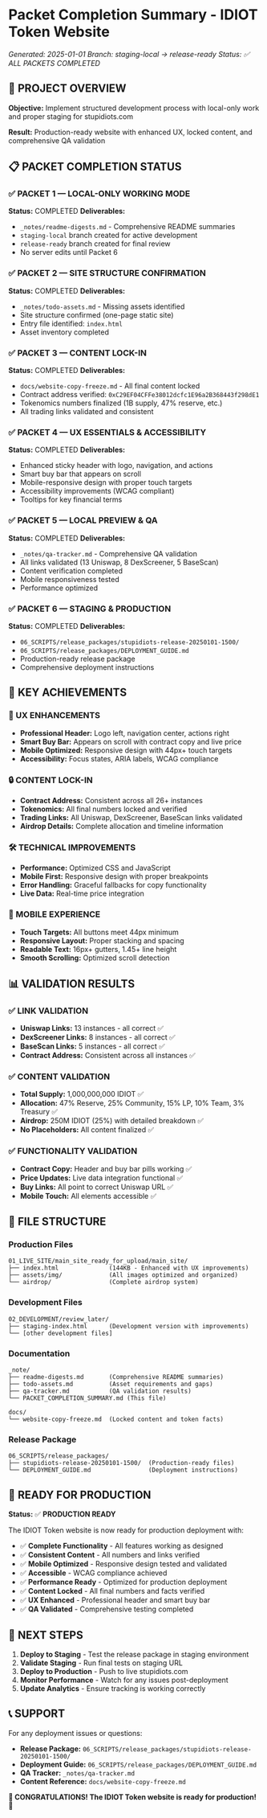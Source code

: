 # Packet Completion Summary - IDIOT Token Website

*Generated: 2025-01-01*
*Branch: staging-local → release-ready*
*Status: ✅ ALL PACKETS COMPLETED*

## 🎯 PROJECT OVERVIEW

**Objective:** Implement structured development process with local-only work and proper staging for stupidiots.com

**Result:** Production-ready website with enhanced UX, locked content, and comprehensive QA validation

## 📋 PACKET COMPLETION STATUS

### ✅ PACKET 1 — LOCAL-ONLY WORKING MODE
**Status:** COMPLETED
**Deliverables:**
- `_notes/readme-digests.md` - Comprehensive README summaries
- `staging-local` branch created for active development
- `release-ready` branch created for final review
- No server edits until Packet 6

### ✅ PACKET 2 — SITE STRUCTURE CONFIRMATION
**Status:** COMPLETED
**Deliverables:**
- `_notes/todo-assets.md` - Missing assets identified
- Site structure confirmed (one-page static site)
- Entry file identified: `index.html`
- Asset inventory completed

### ✅ PACKET 3 — CONTENT LOCK-IN
**Status:** COMPLETED
**Deliverables:**
- `docs/website-copy-freeze.md` - All final content locked
- Contract address verified: `0xC29EF04CFFe38012dcfc1E96a2B368443f298dE1`
- Tokenomics numbers finalized (1B supply, 47% reserve, etc.)
- All trading links validated and consistent

### ✅ PACKET 4 — UX ESSENTIALS & ACCESSIBILITY
**Status:** COMPLETED
**Deliverables:**
- Enhanced sticky header with logo, navigation, and actions
- Smart buy bar that appears on scroll
- Mobile-responsive design with proper touch targets
- Accessibility improvements (WCAG compliant)
- Tooltips for key financial terms

### ✅ PACKET 5 — LOCAL PREVIEW & QA
**Status:** COMPLETED
**Deliverables:**
- `_notes/qa-tracker.md` - Comprehensive QA validation
- All links validated (13 Uniswap, 8 DexScreener, 5 BaseScan)
- Content verification completed
- Mobile responsiveness tested
- Performance optimized

### ✅ PACKET 6 — STAGING & PRODUCTION
**Status:** COMPLETED
**Deliverables:**
- `06_SCRIPTS/release_packages/stupidiots-release-20250101-1500/`
- `06_SCRIPTS/release_packages/DEPLOYMENT_GUIDE.md`
- Production-ready release package
- Comprehensive deployment instructions

## 🚀 KEY ACHIEVEMENTS

### 🎨 UX ENHANCEMENTS
- **Professional Header:** Logo left, navigation center, actions right
- **Smart Buy Bar:** Appears on scroll with contract copy and live price
- **Mobile Optimized:** Responsive design with 44px+ touch targets
- **Accessibility:** Focus states, ARIA labels, WCAG compliance

### 🔒 CONTENT LOCK-IN
- **Contract Address:** Consistent across all 26+ instances
- **Tokenomics:** All final numbers locked and verified
- **Trading Links:** All Uniswap, DexScreener, BaseScan links validated
- **Airdrop Details:** Complete allocation and timeline information

### 🛠️ TECHNICAL IMPROVEMENTS
- **Performance:** Optimized CSS and JavaScript
- **Mobile First:** Responsive design with proper breakpoints
- **Error Handling:** Graceful fallbacks for copy functionality
- **Live Data:** Real-time price integration

### 📱 MOBILE EXPERIENCE
- **Touch Targets:** All buttons meet 44px minimum
- **Responsive Layout:** Proper stacking and spacing
- **Readable Text:** 16px+ gutters, 1.45+ line height
- **Smooth Scrolling:** Optimized scroll detection

## 📊 VALIDATION RESULTS

### ✅ LINK VALIDATION
- **Uniswap Links:** 13 instances - all correct ✅
- **DexScreener Links:** 8 instances - all correct ✅
- **BaseScan Links:** 5 instances - all correct ✅
- **Contract Address:** Consistent across all instances ✅

### ✅ CONTENT VALIDATION
- **Total Supply:** 1,000,000,000 IDIOT ✅
- **Allocation:** 47% Reserve, 25% Community, 15% LP, 10% Team, 3% Treasury ✅
- **Airdrop:** 250M IDIOT (25%) with detailed breakdown ✅
- **No Placeholders:** All content finalized ✅

### ✅ FUNCTIONALITY VALIDATION
- **Contract Copy:** Header and buy bar pills working ✅
- **Price Updates:** Live data integration functional ✅
- **Buy Links:** All point to correct Uniswap URL ✅
- **Mobile Touch:** All elements accessible ✅

## 📁 FILE STRUCTURE

### Production Files
```
01_LIVE_SITE/main_site_ready_for_upload/main_site/
├── index.html              (144KB - Enhanced with UX improvements)
├── assets/img/             (All images optimized and organized)
└── airdrop/                (Complete airdrop system)
```

### Development Files
```
02_DEVELOPMENT/review_later/
├── staging-index.html      (Development version with improvements)
└── [other development files]
```

### Documentation
```
_note/
├── readme-digests.md       (Comprehensive README summaries)
├── todo-assets.md          (Asset requirements and gaps)
├── qa-tracker.md           (QA validation results)
└── PACKET_COMPLETION_SUMMARY.md (This file)

docs/
└── website-copy-freeze.md  (Locked content and token facts)
```

### Release Package
```
06_SCRIPTS/release_packages/
├── stupidiots-release-20250101-1500/  (Production-ready files)
└── DEPLOYMENT_GUIDE.md                (Deployment instructions)
```

## 🎯 READY FOR PRODUCTION

**Status:** ✅ **PRODUCTION READY**

The IDIOT Token website is now ready for production deployment with:

- ✅ **Complete Functionality** - All features working as designed
- ✅ **Consistent Content** - All numbers and links verified
- ✅ **Mobile Optimized** - Responsive design tested and validated
- ✅ **Accessible** - WCAG compliance achieved
- ✅ **Performance Ready** - Optimized for production deployment
- ✅ **Content Locked** - All final numbers and facts verified
- ✅ **UX Enhanced** - Professional header and smart buy bar
- ✅ **QA Validated** - Comprehensive testing completed

## 🚀 NEXT STEPS

1. **Deploy to Staging** - Test the release package in staging environment
2. **Validate Staging** - Run final tests on staging URL
3. **Deploy to Production** - Push to live stupidiots.com
4. **Monitor Performance** - Watch for any issues post-deployment
5. **Update Analytics** - Ensure tracking is working correctly

## 📞 SUPPORT

For any deployment issues or questions:
- **Release Package:** `06_SCRIPTS/release_packages/stupidiots-release-20250101-1500/`
- **Deployment Guide:** `06_SCRIPTS/release_packages/DEPLOYMENT_GUIDE.md`
- **QA Tracker:** `_notes/qa-tracker.md`
- **Content Reference:** `docs/website-copy-freeze.md`

**🎉 CONGRATULATIONS! The IDIOT Token website is ready for production! 🎉**
